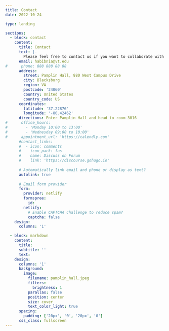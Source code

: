 ```yaml
---
title: Contact
date: 2022-10-24

type: landing

sections:
  - block: contact
    content:
      title: Contact
      text: |-
        Please feel free to contact us if you want to collaborate with us or join the team.
      email: habibnia@vt.edu
#      phone: 888 888 88 88
      address:
        street: Pamplin Hall, 880 West Campus Drive
        city: Blacksburg
        region: VA
        postcode: '24060'
        country: United States
        country_code: US
      coordinates:
        latitude: '37.22876'
        longitude: '-80.42462'
      directions: Enter Pamplin Hall and head to room 3016
#      office_hours:
#        - 'Monday 10:00 to 13:00'
#        - 'Wednesday 09:00 to 10:00' 
#      appointment_url: 'https://calendly.com'
      #contact_links:
      #  - icon: comments
      #    icon_pack: fas
      #    name: Discuss on Forum
      #    link: 'https://discourse.gohugo.io'
    
      # Automatically link email and phone or display as text?
      autolink: true
    
      # Email form provider
      form:
        provider: netlify
        formspree:
          id:
        netlify:
          # Enable CAPTCHA challenge to reduce spam?
          captcha: false
    design:
      columns: '1'

  - block: markdown
    content:
      title:
      subtitle: ''
      text:
    design:
      columns: '1'
      background:
        image: 
          filename: pamplin_hall.jpeg
          filters:
            brightness: 1
          parallax: false
          position: center
          size: cover
          text_color_light: true
      spacing:
        padding: ['20px', '0', '20px', '0']
      css_class: fullscreen
---
```

